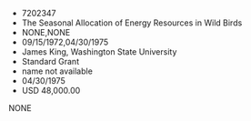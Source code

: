 * 7202347
* The Seasonal Allocation of Energy Resources in Wild Birds
* NONE,NONE
* 09/15/1972,04/30/1975
* James King, Washington State University
* Standard Grant
* name not available
* 04/30/1975
* USD 48,000.00

NONE